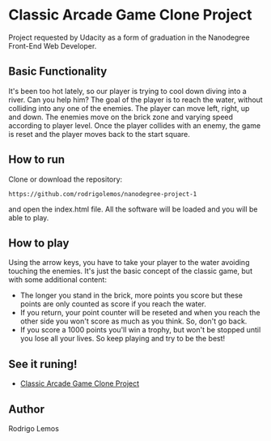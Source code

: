 # Classic Arcade Game Clone Project

Project requested by Udacity as a form of graduation in the Nanodegree Front-End Web Developer.

## Basic Functionality

It's been too hot lately, so our player is trying to cool down diving into a river. Can you help him? The goal of the player is to reach the water, without colliding into any one of the enemies. The player can move left, right, up and down. The enemies move on the brick zone and varying speed according to player level. Once the player collides with an enemy, the game is reset and the player moves back to the start square.

## How to run

Clone or download the repository:
```
https://github.com/rodrigolemos/nanodegree-project-1
```
and open the index.html file. All the software will be loaded and you will be able to play.

## How to play

Using the arrow keys, you have to take your player to the water avoiding touching the enemies. It's just the basic concept of the classic game, but with some additional content:
* The longer you stand in the brick, more points you score but these points are only counted as score if you reach the water.
* If you return, your point counter will be reseted and when you reach the other side you won't score as much as you think. So, don't go back.
* If you score a 1000 points you'll win a trophy, but won't be stopped until you lose all your lives. So keep playing and try to be the best!

## See it runing!

* [Classic Arcade Game Clone Project](https://rodrigolemos.github.io/)

## Author

Rodrigo Lemos
